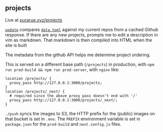 ## projects

Live at [purarue.xyz/projects](https://purarue.xyz/projects)

[`update`](./update) compares [`data.toml`](./data.toml) against my current repos from a cached Github response. If there are any new projects, prompts me to edit a description in vim as markdown. That markdown is then compiled into HTML when the site is built

The metadata from the github API helps me determine project ordering.

This is served on a different base path (`/projects`) in production, with `npm run prod-build && npm run prod-server`, with `nginx` like:

```nginx
location /projects/ {
  proxy_pass http://127.0.0.1:3000/projects;
}
location /projects/_next/ {
  # required since the above proxy pass doesn't end with '/'
  proxy_pass http://127.0.0.1:3000/projects/_next/;
}
```

`./push` syncs the images to S3, the HTTP prefix for the (public) images on that bucket is set in `.env`. The `PREFIX` environment variable is set in `package.json` for the `prod-build` and `next.config.js` files.
